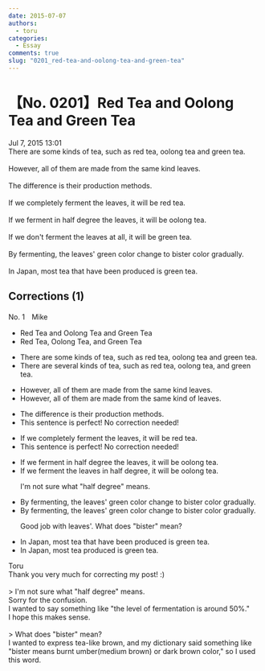 ```yaml
---
date: 2015-07-07
authors:
  - toru
categories:
  - Essay
comments: true
slug: "0201_red-tea-and-oolong-tea-and-green-tea"
---
```


# 【No. 0201】Red Tea and Oolong Tea and Green Tea
<div class="date">Jul 7, 2015 13:01</div>
<div id="post"><div id="body_show_ori">
There are some kinds of tea, such as red tea, oolong tea and green tea.<br/><br/>However, all of them are made from the same kind leaves.<br/><br/>The difference is their production methods.<br/><br/>If we completely ferment the leaves, it will be red tea. <br/><br/>If we ferment in half degree the leaves, it will be oolong tea. <br/><br/>If we don't ferment the leaves at all, it will be green tea.<br/><br/>By fermenting, the leaves' green color change to bister color gradually.<br/><br/>In Japan, most tea that have been produced is green tea.
</div></div>

<!-- more -->


## Corrections (1)
<div id="block"><div class="first_name"> No. 1　<span class="just_name">Mike</span></div><div id="block2">
<ul class="correction_field">
<li class="incorrect">Red Tea and Oolong Tea and Green Tea</li>
<li class="corrected correct">
Red Tea, Oolong Tea, and Green Tea
</li>
</ul>
<ul class="correction_field">
<li class="incorrect">There are some kinds of tea, such as red tea, oolong tea and green tea.</li>
<li class="corrected correct">
There are several kinds of tea, such as red tea, oolong tea, and green tea.
</li>
</ul>
<ul class="correction_field">
<li class="incorrect">However, all of them are made from the same kind leaves.</li>
<li class="corrected correct">
However, all of them are made from the same kind of leaves.
</li>
</ul>
<ul class="correction_field">
<li class="incorrect">The difference is their production methods.</li>
<li class="corrected perfect">This sentence is perfect! No correction needed!</li>
</ul>
<ul class="correction_field">
<li class="incorrect">If we completely ferment the leaves, it will be red tea.</li>
<li class="corrected perfect">This sentence is perfect! No correction needed!</li>
</ul>
<ul class="correction_field">
<li class="incorrect">If we ferment in half degree the leaves, it will be oolong tea.</li>
<li class="corrected correct">
If we ferment the leaves in half degree, it will be oolong tea.
<p class="correction_comment">I'm not sure what "half degree" means.</p>
</li>
</ul>
<ul class="correction_field">
<li class="incorrect">By fermenting, the leaves' green color change to bister color gradually.</li>
<li class="corrected correct">
By fermenting, the leaves' green color change to bister color gradually.
<p class="correction_comment">Good job with leaves'.  What does "bister" mean?</p>
</li>
</ul>
<ul class="correction_field">
<li class="incorrect">In Japan, most tea that have been produced is green tea.</li>
<li class="corrected correct">
In Japan, most tea produced is green tea.
</li>
</ul>
</div><div class="name"><span class="just_name">Toru</span><br>
Thank you very much for correcting my post! :)<br/><br/>&gt; I'm not sure what "half degree" means.<br/>Sorry for the confusion.<br/>I wanted to say something like "the level of fermentation is around 50%."<br/>I hope this makes sense.<br/><br/>&gt; What does "bister" mean?<br/>I wanted to express tea-like brown, and my dictionary said something like "bister means burnt umber(medium brown) or dark brown color," so I used this word.<br/>
</div>
</div>
